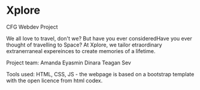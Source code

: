 # Xplore
CFG Webdev Project

We all love to travel, don't we? But have you ever consideredHave you ever thought of travelling to Space?
At Xplore, we tailor etraordinary extranerraneal expereinces to create memories of a lifetime. 


Project team: 
Amanda
Eyasmin
Dinara 
Teagan
Sev


Tools used: 
HTML, CSS, JS - the webpage is based on a bootstrap template with the open licence from html codex.
